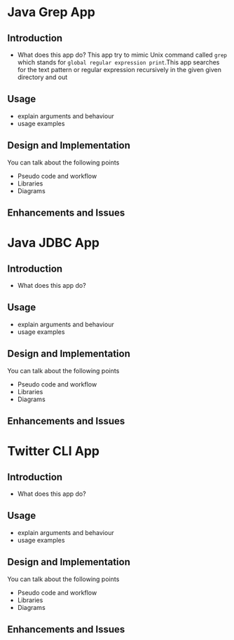 # Java Grep App
  ## Introduction
  - What does this app do?
  This app try to mimic Unix command called `grep` which stands for `global regular expression print`.This app searches for the text pattern or regular expression recursively in the given given directory and out
  ## Usage
  - explain arguments and behaviour
  - usage examples
  ## Design and Implementation
  You can talk about the following points
  - Pseudo code and workflow
  - Libraries
  - Diagrams
  ## Enhancements and Issues
  
  # Java JDBC App
  ## Introduction
  - What does this app do?
  ## Usage
  - explain arguments and behaviour
  - usage examples
  ## Design and Implementation
  You can talk about the following points
  - Pseudo code and workflow
  - Libraries
  - Diagrams
  ## Enhancements and Issues
  # Twitter CLI App
  ## Introduction
  - What does this app do?
  ## Usage
  - explain arguments and behaviour
  - usage examples
  ## Design and Implementation
  You can talk about the following points
  - Pseudo code and workflow
  - Libraries
  - Diagrams
  ## Enhancements and Issues
<!--stackedit_data:
eyJoaXN0b3J5IjpbLTE3MTU5NTgyNTUsMjc0NjkwMzYwLDE4MD
k5MTYxOTgsMTA1MTAwMzExMF19
-->